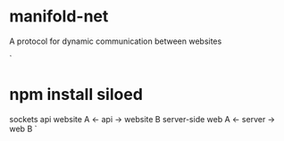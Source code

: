 # manifold-net
A protocol for dynamic communication between websites

`
 # npm install siloed 

 sockets 
 api 
	website A <- api -> website B
server-side 
	web A <- server -> web B
`

